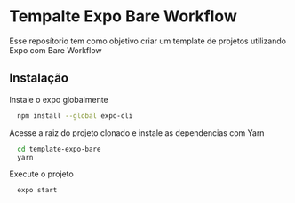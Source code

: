 
# Tempalte Expo Bare Workflow

Esse reposítorio tem como objetivo criar um template de projetos utilizando Expo com Bare Workflow

## Instalação

Instale o expo globalmente

```bash
  npm install --global expo-cli
```
    
Acesse a raiz do projeto clonado e instale as dependencias com Yarn

```bash
  cd template-expo-bare
  yarn
```

Execute o projeto

```bash
  expo start
```
